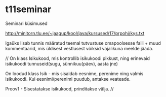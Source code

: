 # t11seminar

Seminari küsimused

http://minitorn.tlu.ee/~jaagup/kool/java/kursused/17/prpohi/kys.txt

Igaüks lisab tunnis määratud teemal tutvustuse omapoolsesse faili + muud kommentaarid, mis üldisest vestlusest võiksid vajalikuna meelde jääda.

//
On klass Isikukood, mis kontrollib isikukoodi pikkust, ning erinevaid isikukoodi tunnuseid(sugu, sünnikuu(päev), aasta jne)


On loodud klass Isik - mis sisaldab eesnime, perenime ning valmis isikukoodi. Kui eesnimi/perenimi puudub,
antakse veateade. 


Proov1 - Sisestatakse isikukood, prinditakse välja.
//
